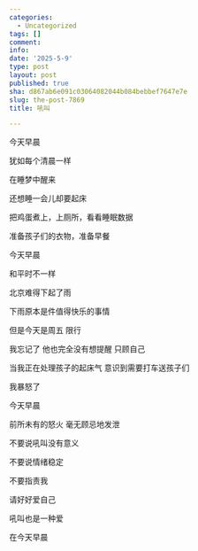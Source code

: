 ```yaml
---
categories:
  - Uncategorized
tags: []
comment: 
info: 
date: '2025-5-9'
type: post
layout: post
published: true
sha: d867ab6e091c03064082044b084bebbef7647e7e
slug: the-post-7869
title: 吼叫

---
```

今天早晨 

犹如每个清晨一样

在睡梦中醒来

还想睡一会儿却要起床

把鸡蛋煮上，上厕所，看看睡眠数据

准备孩子们的衣物，准备早餐


今天早晨

和平时不一样

北京难得下起了雨

下雨原本是件值得快乐的事情

但是今天是周五 限行

我忘记了 他也完全没有想提醒 只顾自己

当我正在处理孩子的起床气 意识到需要打车送孩子们

我暴怒了



今天早晨

前所未有的怒火 毫无顾忌地发泄


不要说吼叫没有意义

不要说情绪稳定

不要指责我


请好好爱自己

吼叫也是一种爱

在今天早晨